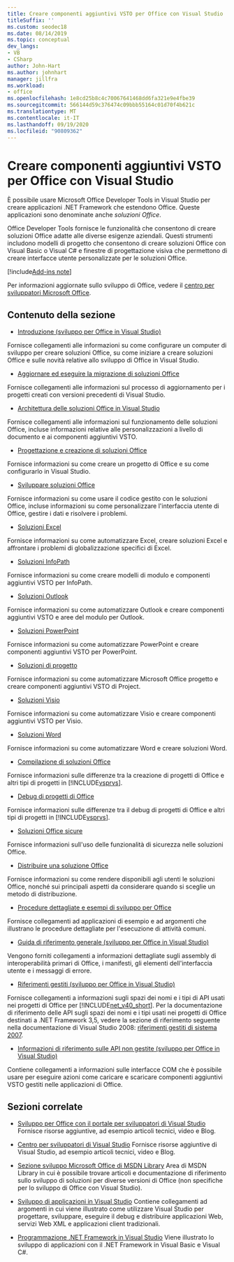 ```yaml
---
title: Creare componenti aggiuntivi VSTO per Office con Visual Studio
titleSuffix: ''
ms.custom: seodec18
ms.date: 08/14/2019
ms.topic: conceptual
dev_langs:
- VB
- CSharp
author: John-Hart
ms.author: johnhart
manager: jillfra
ms.workload:
- office
ms.openlocfilehash: 1e8cd25b8c4c70067641468dd6fa321e9e4fbe39
ms.sourcegitcommit: 566144d59c376474c09bbb55164c01d70f4b621c
ms.translationtype: MT
ms.contentlocale: it-IT
ms.lasthandoff: 09/19/2020
ms.locfileid: "90809362"
---
```

# <a name="create-vsto-add-ins-for-office-by-using-visual-studio"></a>Creare componenti aggiuntivi VSTO per Office con Visual Studio
  È possibile usare Microsoft Office Developer Tools in Visual Studio per creare applicazioni .NET Framework che estendono Office. Queste applicazioni sono denominate anche *soluzioni Office*.

 Office Developer Tools fornisce le funzionalità che consentono di creare soluzioni Office adatte alle diverse esigenze aziendali. Questi strumenti includono modelli di progetto che consentono di creare soluzioni Office con Visual Basic o Visual C# e finestre di progettazione visiva che permettono di creare interfacce utente personalizzate per le soluzioni Office.

[!include[Add-ins note](includes/addinsnote.md)]

 Per informazioni aggiornate sullo sviluppo di Office, vedere il [centro per sviluppatori Microsoft Office](https://developer.microsoft.com/office/docs).

## <a name="in-this-section"></a>Contenuto della sezione
- [Introduzione &#40;sviluppo per Office in Visual Studio&#41;](getting-started-office-development-in-visual-studio.md)

 Fornisce collegamenti alle informazioni su come configurare un computer di sviluppo per creare soluzioni Office, su come iniziare a creare soluzioni Office e sulle novità relative allo sviluppo di Office in Visual Studio.

- [Aggiornare ed eseguire la migrazione di soluzioni Office](upgrading-and-migrating-office-solutions.md)

 Fornisce collegamenti alle informazioni sul processo di aggiornamento per i progetti creati con versioni precedenti di Visual Studio.

- [Architettura delle soluzioni Office in Visual Studio](architecture-of-office-solutions-in-visual-studio.md)

 Fornisce collegamenti alle informazioni sul funzionamento delle soluzioni Office, incluse informazioni relative alle personalizzazioni a livello di documento e ai componenti aggiuntivi VSTO.

- [Progettazione e creazione di soluzioni Office](designing-and-creating-office-solutions.md)

 Fornisce informazioni su come creare un progetto di Office e su come configurarlo in Visual Studio.

- [Sviluppare soluzioni Office](developing-office-solutions.md)

 Fornisce informazioni su come usare il codice gestito con le soluzioni Office, incluse informazioni su come personalizzare l'interfaccia utente di Office, gestire i dati e risolvere i problemi.

- [Soluzioni Excel](excel-solutions.md)

 Fornisce informazioni su come automatizzare Excel, creare soluzioni Excel e affrontare i problemi di globalizzazione specifici di Excel.

- [Soluzioni InfoPath](infopath-solutions.md)

 Fornisce informazioni su come creare modelli di modulo e componenti aggiuntivi VSTO per InfoPath.

- [Soluzioni Outlook](outlook-solutions.md)

 Fornisce informazioni su come automatizzare Outlook e creare componenti aggiuntivi VSTO e aree del modulo per Outlook.

- [Soluzioni PowerPoint](powerpoint-solutions.md)

 Fornisce informazioni su come automatizzare PowerPoint e creare componenti aggiuntivi VSTO per PowerPoint.

- [Soluzioni di progetto](project-solutions.md)

 Fornisce informazioni su come automatizzare Microsoft Office progetto e creare componenti aggiuntivi VSTO di Project.

- [Soluzioni Visio](visio-solutions.md)

 Fornisce informazioni su come automatizzare Visio e creare componenti aggiuntivi VSTO per Visio.

- [Soluzioni Word](word-solutions.md)

 Fornisce informazioni su come automatizzare Word e creare soluzioni Word.

- [Compilazione di soluzioni Office](building-office-solutions.md)

 Fornisce informazioni sulle differenze tra la creazione di progetti di Office e altri tipi di progetti in [!INCLUDE[vsprvs](../sharepoint/includes/vsprvs-md.md)].

- [Debug di progetti di Office](debugging-office-projects.md)

 Fornisce informazioni sulle differenze tra il debug di progetti di Office e altri tipi di progetti in [!INCLUDE[vsprvs](../sharepoint/includes/vsprvs-md.md)].

- [Soluzioni Office sicure](securing-office-solutions.md)

 Fornisce informazioni sull'uso delle funzionalità di sicurezza nelle soluzioni Office.

- [Distribuire una soluzione Office](deploying-an-office-solution.md)

 Fornisce informazioni su come rendere disponibili agli utenti le soluzioni Office, nonché sui principali aspetti da considerare quando si sceglie un metodo di distribuzione.

- [Procedure dettagliate e esempi di sviluppo per Office](office-development-samples-and-walkthroughs.md)

 Fornisce collegamenti ad applicazioni di esempio e ad argomenti che illustrano le procedure dettagliate per l'esecuzione di attività comuni.

- [Guida di riferimento generale &#40;sviluppo per Office in Visual Studio&#41;](general-reference-office-development-in-visual-studio.md)

 Vengono forniti collegamenti a informazioni dettagliate sugli assembly di interoperabilità primari di Office, i manifesti, gli elementi dell'interfaccia utente e i messaggi di errore.

- [Riferimenti gestiti &#40;sviluppo per Office in Visual Studio&#41;](managed-reference-office-development-in-visual-studio.md)

 Fornisce collegamenti a informazioni sugli spazi dei nomi e i tipi di API usati nei progetti di Office per [!INCLUDE[net_v40_short](../sharepoint/includes/net-v40-short-md.md)]. Per la documentazione di riferimento delle API sugli spazi dei nomi e i tipi usati nei progetti di Office destinati a .NET Framework 3,5, vedere la sezione di riferimento seguente nella documentazione di Visual Studio 2008: [riferimenti gestiti di sistema 2007](managed-reference-office-development-in-visual-studio.md).

- [Informazioni di riferimento sulle API non gestite &#40;sviluppo per Office in Visual Studio&#41;](unmanaged-api-reference-office-development-in-visual-studio.md)

 Contiene collegamenti a informazioni sulle interfacce COM che è possibile usare per eseguire azioni come caricare e scaricare componenti aggiuntivi VSTO gestiti nelle applicazioni di Office.

## <a name="related-sections"></a>Sezioni correlate
- [Sviluppo per Office con il portale per sviluppatori di Visual Studio](https://developer.microsoft.com/office/docs) Fornisce risorse aggiuntive, ad esempio articoli tecnici, video e Blog.

- [Centro per sviluppatori di Visual Studio](https://visualstudio.microsoft.com/) Fornisce risorse aggiuntive di Visual Studio, ad esempio articoli tecnici, video e Blog.

- [Sezione sviluppo Microsoft Office di MSDN Library](/previous-versions/office/office-12/bb726434(v=office.12)) Area di MSDN Library in cui è possibile trovare articoli e documentazione di riferimento sullo sviluppo di soluzioni per diverse versioni di Office (non specifiche per lo sviluppo di Office con Visual Studio).

- [Sviluppo di applicazioni in Visual Studio](/previous-versions/h8w79z10(v=vs.140)) Contiene collegamenti ad argomenti in cui viene illustrato come utilizzare Visual Studio per progettare, sviluppare, eseguire il debug e distribuire applicazioni Web, servizi Web XML e applicazioni client tradizionali.

- [Programmazione .NET Framework in Visual Studio](/previous-versions/visualstudio/visual-studio-2010/k1s94fta(v=vs.100)) Viene illustrato lo sviluppo di applicazioni con il .NET Framework in Visual Basic e Visual C#.